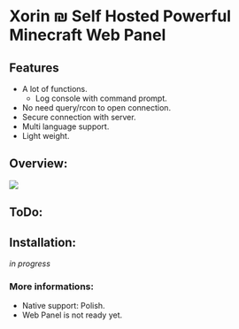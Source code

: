 # Xorin ₪ Self Hosted Powerful Minecraft Web Panel

## Features
- A lot of functions.
    - Log console with command prompt.
- No need query/rcon to open connection.
- Secure connection with server.
- Multi language support.
- Light weight.
## Overview:
![](https://i.imgur.com/PA4TyHx.png)
## ToDo:
## Installation:
*in progress*
### More informations:
- Native support: Polish.
- Web Panel is not ready yet.